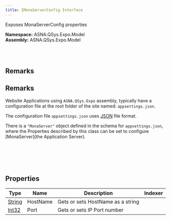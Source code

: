 ```yaml
---
title: IMonaServerConfig Interface
---
```


Exposes MonaServerConfig properties

**Namespace:** ASNA.QSys.Expo.Model <br/>
**Assembly:** ASNA.QSys.Expo.Model

<br>
<br>

## Remarks

## Remarks

Website Applications using `ASNA.QSys.Expo` assembly, typically have a configuration file at the root folder of the site named: `appsettings.json`.

The configuration file `appsettings.json` uses [JSON](https://www.json.org/json-en.html) file format.

There is a `"MonaServer"` object defined in the schema for `appsettings.json`, where the Properties described by this class can be set to configure [MonaServer](the Application Server). 

<br>
<br>

<br>
<br>

## Properties

| Type | Name | Description | Indexer
| --- | --- | --- | --- 
| [String](https://docs.microsoft.com/en-us/dotnet/api/system.string) | HostName | Gets or sets HostName as a string | 
| [Int32](https://docs.microsoft.com/en-us/dotnet/api/system.int32) | Port | Gets or sets IP Port number | 

<br>
<br>

